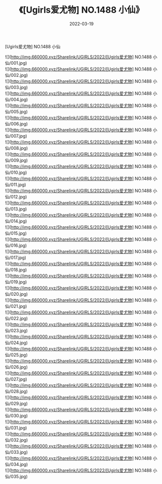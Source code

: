 ﻿---
layout: post
title:  《[Ugirls爱尤物] NO.1488 小仙》
date:   2022-03-19
img: http://img.660000.xyz/Sharelink/UGIRLS/2022/[Ugirls爱尤物] NO.1488 小仙/000.jpg
categories: [美女, 清纯, 唯美]
---

[Ugirls爱尤物] NO.1488 小仙

 ![](http://img.660000.xyz/Sharelink/UGIRLS/2022/[Ugirls爱尤物] NO.1488 小仙/001.jpg) <br>![](http://img.660000.xyz/Sharelink/UGIRLS/2022/[Ugirls爱尤物] NO.1488 小仙/002.jpg) <br>![](http://img.660000.xyz/Sharelink/UGIRLS/2022/[Ugirls爱尤物] NO.1488 小仙/003.jpg) <br>![](http://img.660000.xyz/Sharelink/UGIRLS/2022/[Ugirls爱尤物] NO.1488 小仙/004.jpg) <br>![](http://img.660000.xyz/Sharelink/UGIRLS/2022/[Ugirls爱尤物] NO.1488 小仙/005.jpg) <br>![](http://img.660000.xyz/Sharelink/UGIRLS/2022/[Ugirls爱尤物] NO.1488 小仙/006.jpg) <br>![](http://img.660000.xyz/Sharelink/UGIRLS/2022/[Ugirls爱尤物] NO.1488 小仙/007.jpg) <br>![](http://img.660000.xyz/Sharelink/UGIRLS/2022/[Ugirls爱尤物] NO.1488 小仙/008.jpg) <br>![](http://img.660000.xyz/Sharelink/UGIRLS/2022/[Ugirls爱尤物] NO.1488 小仙/009.jpg) <br>![](http://img.660000.xyz/Sharelink/UGIRLS/2022/[Ugirls爱尤物] NO.1488 小仙/010.jpg) <br>![](http://img.660000.xyz/Sharelink/UGIRLS/2022/[Ugirls爱尤物] NO.1488 小仙/011.jpg) <br>![](http://img.660000.xyz/Sharelink/UGIRLS/2022/[Ugirls爱尤物] NO.1488 小仙/012.jpg) <br>![](http://img.660000.xyz/Sharelink/UGIRLS/2022/[Ugirls爱尤物] NO.1488 小仙/013.jpg) <br>![](http://img.660000.xyz/Sharelink/UGIRLS/2022/[Ugirls爱尤物] NO.1488 小仙/014.jpg) <br>![](http://img.660000.xyz/Sharelink/UGIRLS/2022/[Ugirls爱尤物] NO.1488 小仙/015.jpg) <br>![](http://img.660000.xyz/Sharelink/UGIRLS/2022/[Ugirls爱尤物] NO.1488 小仙/016.jpg) <br>![](http://img.660000.xyz/Sharelink/UGIRLS/2022/[Ugirls爱尤物] NO.1488 小仙/017.jpg) <br>![](http://img.660000.xyz/Sharelink/UGIRLS/2022/[Ugirls爱尤物] NO.1488 小仙/018.jpg) <br>![](http://img.660000.xyz/Sharelink/UGIRLS/2022/[Ugirls爱尤物] NO.1488 小仙/019.jpg) <br>![](http://img.660000.xyz/Sharelink/UGIRLS/2022/[Ugirls爱尤物] NO.1488 小仙/020.jpg) <br>![](http://img.660000.xyz/Sharelink/UGIRLS/2022/[Ugirls爱尤物] NO.1488 小仙/021.jpg) <br>![](http://img.660000.xyz/Sharelink/UGIRLS/2022/[Ugirls爱尤物] NO.1488 小仙/022.jpg) <br>![](http://img.660000.xyz/Sharelink/UGIRLS/2022/[Ugirls爱尤物] NO.1488 小仙/023.jpg) <br>![](http://img.660000.xyz/Sharelink/UGIRLS/2022/[Ugirls爱尤物] NO.1488 小仙/024.jpg) <br>![](http://img.660000.xyz/Sharelink/UGIRLS/2022/[Ugirls爱尤物] NO.1488 小仙/025.jpg) <br>![](http://img.660000.xyz/Sharelink/UGIRLS/2022/[Ugirls爱尤物] NO.1488 小仙/026.jpg) <br>![](http://img.660000.xyz/Sharelink/UGIRLS/2022/[Ugirls爱尤物] NO.1488 小仙/027.jpg) <br>![](http://img.660000.xyz/Sharelink/UGIRLS/2022/[Ugirls爱尤物] NO.1488 小仙/028.jpg) <br>![](http://img.660000.xyz/Sharelink/UGIRLS/2022/[Ugirls爱尤物] NO.1488 小仙/029.jpg) <br>![](http://img.660000.xyz/Sharelink/UGIRLS/2022/[Ugirls爱尤物] NO.1488 小仙/030.jpg) <br>![](http://img.660000.xyz/Sharelink/UGIRLS/2022/[Ugirls爱尤物] NO.1488 小仙/031.jpg) <br>![](http://img.660000.xyz/Sharelink/UGIRLS/2022/[Ugirls爱尤物] NO.1488 小仙/032.jpg) <br>![](http://img.660000.xyz/Sharelink/UGIRLS/2022/[Ugirls爱尤物] NO.1488 小仙/033.jpg) <br>![](http://img.660000.xyz/Sharelink/UGIRLS/2022/[Ugirls爱尤物] NO.1488 小仙/034.jpg) <br>![](http://img.660000.xyz/Sharelink/UGIRLS/2022/[Ugirls爱尤物] NO.1488 小仙/035.jpg) <br>